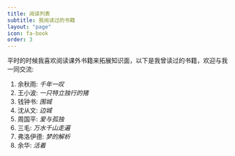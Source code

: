```yaml
---
title: 阅读列表
subtitle: 我阅读过的书籍
layout: "page"
icon: fa-book
order: 3
---
```


平时的时候我喜欢阅读课外书籍来拓展知识面，以下是我曾读过的书籍，欢迎与我一同交流:

1. 余秋雨: *千年一叹*
2. 王小波: *一只特立独行的猪*
3. 钱钟书: *围城*
4. 沈从文: *边城*
5. 周国平: *爱与孤独*
6. 三毛: *万水千山走遍*
7. 弗洛伊德: *梦的解析*
8. 余华: *活着*

